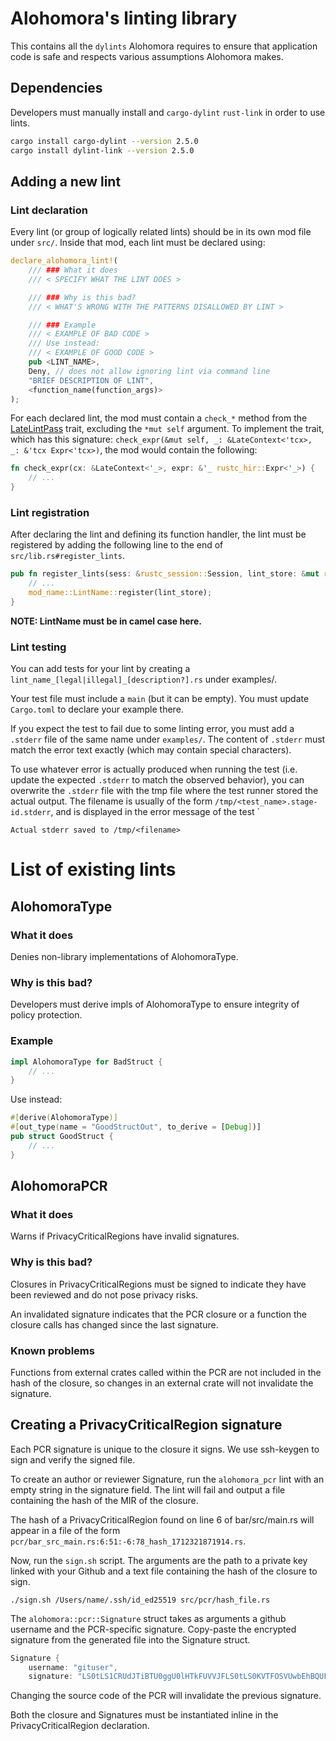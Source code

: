 # Alohomora's linting library

This contains all the `dylints` Alohomora requires to ensure that application code is safe and respects
various assumptions Alohomora makes.

## Dependencies
Developers must manually install and `cargo-dylint` `rust-link` in order to use lints.
```bash
cargo install cargo-dylint --version 2.5.0
cargo install dylint-link --version 2.5.0
```

## Adding a new lint

### Lint declaration

Every lint (or group of logically related lints) should be in its own mod file under `src/`.
Inside that mod, each lint must be declared using:

```rust
declare_alohomora_lint!(
    /// ### What it does
    /// < SPECIFY WHAT THE LINT DOES >

    /// ### Why is this bad?
    /// < WHAT'S WRONG WITH THE PATTERNS DISALLOWED BY LINT >

    /// ### Example
    /// < EXAMPLE OF BAD CODE >
    /// Use instead:
    /// < EXAMPLE OF GOOD CODE >
    pub <LINT_NAME>,
    Deny, // does not allow ignoring lint via command line
    "BRIEF DESCRIPTION OF LINT",
    <function_name(function_args)>
);
```

For each declared lint, the mod must contain a `check_*` method from the [LateLintPass](https://doc.rust-lang.org/nightly/nightly-rustc/rustc_lint/trait.LateLintPass.html) trait, excluding the `*mut self` argument. 
To implement the trait, which has this signature: `check_expr(&mut self, _: &LateContext<'tcx>, _: &'tcx Expr<'tcx>)`, 
the mod would contain the following:
```rust
fn check_expr(cx: &LateContext<'_>, expr: &'_ rustc_hir::Expr<'_>) {
    // ...
}
```

### Lint registration

After declaring the lint and defining its function handler, the lint must be registered by adding the following line to
the end of `src/lib.rs#register_lints`.
```rust
pub fn register_lints(sess: &rustc_session::Session, lint_store: &mut rustc_lint::LintStore) {
    // ...
    mod_name::LintName::register(lint_store);
}
```
**NOTE: LintName must be in camel case here.**

### Lint testing

You can add tests for your lint by creating a `lint_name_[legal|illegal]_[description?].rs` under examples/.

Your test file must include a `main` (but it can be empty). You must update `Cargo.toml` to declare your example there.

If you expect the test to fail due to some linting error, you must add a `.stderr` file of the same name under `examples/`.
The content of `.stderr` must match the error text exactly (which may contain special characters).

To use whatever error is actually produced when running the test (i.e. update the expected `.stderr`
to match the observed behavior), you can overwrite the `.stderr` file with the tmp file where the test runner stored
the actual output. The filename is usually of the form `/tmp/<test_name>.stage-id.stderr`, and is displayed in the
error message of the test
`
```
Actual stderr saved to /tmp/<filename>
```

# List of existing lints

## AlohomoraType

### What it does
Denies non-library implementations of AlohomoraType. 

### Why is this bad?
Developers must derive impls of AlohomoraType to ensure integrity of policy protection.

### Example
```rust
impl AlohomoraType for BadStruct {
    // ...
}
 ```
 Use instead:
```rust
#[derive(AlohomoraType)]
#[out_type(name = "GoodStructOut", to_derive = [Debug])]
pub struct GoodStruct { 
    // ...
}
```

## AlohomoraPCR
### What it does
Warns if PrivacyCriticalRegions have invalid signatures. 

### Why is this bad?
Closures in PrivacyCriticalRegions must be signed to indicate they have been 
reviewed and do not pose privacy risks. 

An invalidated signature indicates that the PCR closure or a function
the closure calls has changed since the last signature. 

### Known problems 
Functions from external crates called within the PCR are not included in the hash of the closure, 
so changes in an external crate will not invalidate the signature. 

## Creating a PrivacyCriticalRegion signature
Each PCR signature is unique to the closure it signs. We use ssh-keygen to sign and verify the signed file. 

To create an author or reviewer Signature, run the `alohomora_pcr` lint with an empty string in the signature field.
The lint will fail and output a file containing the hash of the MIR of the closure. 

The hash of a PrivacyCriticalRegion found on line 6 of bar/src/main.rs will appear in a file of the form 
`pcr/bar_src_main.rs:6:51:-6:78_hash_1712321871914.rs`. 

Now, run the `sign.sh` script.
The arguments are the path to a private key linked with your Github and a text file containing the hash of the closure to sign. 
<!--- Make code --->
    ./sign.sh /Users/name/.ssh/id_ed25519 src/pcr/hash_file.rs

The `alohomora::pcr::Signature` struct takes as arguments a github username and the PCR-specific signature. 
Copy-paste the encrypted signature from the generated file into the Signature struct. 

```rust
Signature {
    username: "gituser", 
    signature: "LS0tLS1CRUdJTiBTU0ggU0lHTkFUVVJFLS0tLS0KVTFOSVUwbEhBQUFBQVFBQUFETUFBQUFMYzNOb0xXVmtNalUxTVRrQUFBQWd6dGJjeE9zVzlOL09Fd2c3Y3BKZ3dUQnFMNgpGazI2ZVB2Rm1ZaXpRRjM1VUFBQUFFWm1sc1pRQUFBQUFBQUFBR2MyaGhOVEV5QUFBQVV3QUFBQXR6YzJndFpXUXlOVFV4Ck9RQUFBRUNqRStac3YzcUhROG8zL1ZOVmxacVB5MzV4REI3Ti9FVkljaFB4bllXZWFqQjQ4WC9Dc1VpcG1RN0N2RHNucXkKV1REandZVHlVUThxUWJMR0VCelJzRwotLS0tLUVORCBTU0ggU0lHTkFUVVJFLS0tLS0K"}
```

Changing the source code of the PCR will invalidate the previous signature. 

Both the closure and Signatures must be instantiated inline in the PrivacyCriticalRegion declaration.
